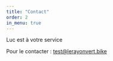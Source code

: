```yaml
---
title: "Contact"
order: 2
in_menu: true
---
```

Luc est à votre service

Pour le contacter : [test@lerayonvert.bike](mailto:test@lerayonvert.bike) 